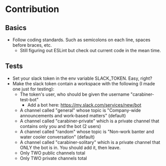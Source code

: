 # Contribution
## Basics
- Follow coding standards. Such as semicolons on each line, spaces before braces, etc.
    - Still figuring out ESLint but check out current code in the mean time.

## Tests
- Set your slack token in the env variable SLACK_TOKEN. Easy, right?
- Make the slack token contain a workspace with the following (I made one just for testing):
    - The token's user, who should be given the username "carabiner-test-bot"
        - Add a bot here: https://my.slack.com/services/new/bot
    - A channel called "general" whose topic is "Company-wide announcements and work-based matters" (default)
    - A channel called "carabiner-private" which is a private channel that contains only you and the bot (2 users)
    - A channel called "random" whose topic is "Non-work banter and water cooler conversation" (default)
    - A channel called "carabiner-solitary" which is a private channel that ONLY the bot is in. You should add it, then leave.
    - Only TWO public channels total
    - Only TWO private channels total
